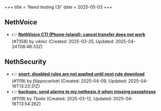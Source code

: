 +++
title = 'Need testing (3)'
date = 2025-05-03
+++

## NethVoice
- :point_right: **[NethVoice CTI (Phone-Island): cancel transfer does not work](https://github.com/NethServer/dev/issues/7358)** (#7358) by *viktec* (Created: 2025-03-25, Updated: 2025-04-24T08:48:33Z)

## NethSecurity
- :point_right: **[snort: disabled rules are not applied until next rule download](https://github.com/NethServer/nethsecurity/issues/1165)** (#1119) by *filippocarletti* (Created: 2025-04-09, Updated: 2025-04-16T13:23:31Z)
- :point_right: **[backups: send alarms to my.nethesis.it when missing passphrase](https://github.com/NethServer/nethsecurity/issues/1119)** (#1119) by *Tbaile* (Created: 2025-03-12, Updated: 2025-04-16T13:54:26Z)

